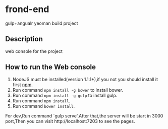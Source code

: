 # frond-end
gulp+angualr yeoman build project

## Description
web console for the project

## How to run the Web console

1. NodeJS must be installed(version 1.1.1+),if you not you should install it first [npm](http://nodejs.cn/).
2. Run command `npm install -g bower` to install bower. 
3. Run command `npm install -g gulp` to install gulp.
4. Run command `npm install`. 
5. Run command `bower install`.

For dev,Run command `gulp serve',After that,the server will be start in 3000 port,Then you can visit http://localhost:7203 to see the pages.



